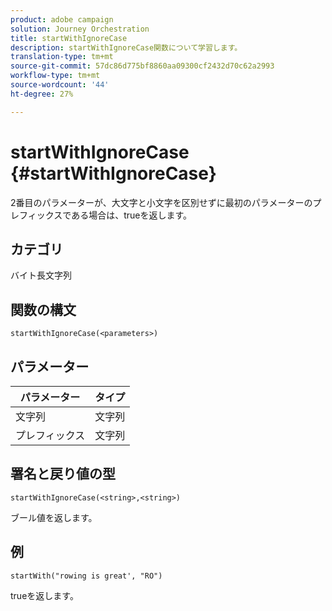 ```yaml
---
product: adobe campaign
solution: Journey Orchestration
title: startWithIgnoreCase
description: startWithIgnoreCase関数について学習します。
translation-type: tm+mt
source-git-commit: 57dc86d775bf8860aa09300cf2432d70c62a2993
workflow-type: tm+mt
source-wordcount: '44'
ht-degree: 27%

---
```



# startWithIgnoreCase {#startWithIgnoreCase}

2番目のパラメーターが、大文字と小文字を区別せずに最初のパラメーターのプレフィックスである場合は、trueを返します。

## カテゴリ

 バイト長文字列

## 関数の構文

`startWithIgnoreCase(<parameters>)`

## パラメーター

| パラメーター | タイプ |
|-------------|--------|
| 文字列 | 文字列 |
| プレフィックス | 文字列 |

## 署名と戻り値の型

`startWithIgnoreCase(<string>,<string>)`

ブール値を返します。

## 例

`startWith("rowing is great', "RO")`

trueを返します。
